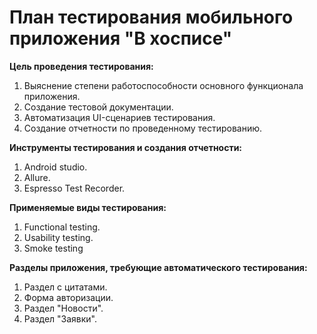 # План тестирования мобильного приложения "В хосписе" #

**Цель проведения тестирования:**

1) Выяснение степени работоспособности основного функционала приложения.
2) Создание тестовой документации.
3) Автоматизация UI-сценариев тестирования.
4) Создание отчетности по проведенному тестированию.

**Инструменты тестирования и создания отчетности:**

1) Android studio.
2) Allure.
3) Espresso Test Recorder.


**Применяемые виды тестирования:**

1) Functional testing.
2) Usability  testing.
3) Smoke testing

**Разделы приложения, требующие автоматического тестирования:**

1) Раздел с цитатами.
2) Форма авторизации.
3) Раздел "Новости".
4) Раздел "Заявки".
